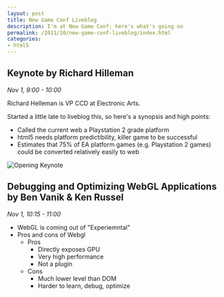 ```yaml
---
layout: post
title: New Game Conf Liveblog
description: I'm at New Game Conf; here's what's going on
permalink: /2011/10/new-game-conf-liveblog/index.html
categories:
- html5
---
```


Keynote by Richard Hilleman
---------------------------
*Nov 1, 9:00 - 10:00*

Richard Helleman is VP CCD at Electronic Arts.

Started a little late to liveblog this, so here's a synopsis and high points:

* Called the current web a Playstation 2 grade platform
* html5 needs platform predictibility, killer game to be successful
* Estimates that 75% of EA platform games (e.g. Playstation 2 games) could be converted relatively easily to web 

![Opening Keynote](http://twitpic.com/79eyhl "Opening Keynote")

Debugging and Optimizing WebGL Applications by Ben Vanik &amp; Ken Russel
-------------------------------------------------------------------------
*Nov 1, 10:15 - 11:00*

* WebGL is coming out of "Experiemntal"
* Pros and cons of Webgl
  * Pros
    * Directly exposes GPU
    * Very high performance
    * Not a plugin
  * Cons
    * Much lower level than DOM
    * Harder to learn, debug, optimize
